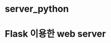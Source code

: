 # server_python

# Flask 이용한 web server
<!--stackedit_data:
eyJoaXN0b3J5IjpbLTE2ODgzNzkzNjldfQ==
-->